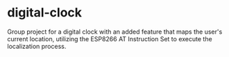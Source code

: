 # digital-clock

Group project for a digital clock with an added feature that maps the user's current location, utilizing the ESP8266 AT Instruction Set to execute the localization process.
